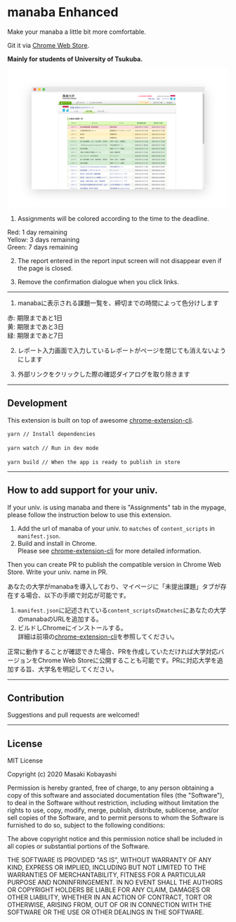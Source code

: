 # manaba Enhanced

Make your manaba a little bit more comfortable.

Git it via [Chrome Web Store](https://chrome.google.com/webstore/detail/manaba-deadline-highlight/fldngcbchlbfgbccilklplmhljilhfch).

**Mainly for students of University of Tsukuba.**

![Screenshot](./bin/dist/thumbnail1.png)

1. Assignments will be colored according to the time to the deadline.

Red: 1 day remaining  
Yellow: 3 days remaining  
Green: 7 days remaining

2. The report entered in the report input screen will not disappear even if the page is closed.

3. Remove the confirmation dialogue when you click links.

---

1. manabaに表示される課題一覧を、締切までの時間によって色分けします

赤: 期限まであと1日  
黄: 期限まであと3日  
緑: 期限まであと7日

2. レポート入力画面で入力しているレポートがページを閉じても消えないようにします

3. 外部リンクをクリックした際の確認ダイアログを取り除きます

---

## Development

This extension is built on top of awesome [chrome-extension-cli](https://github.com/dutiyesh/chrome-extension-cli).

```
yarn // Install dependencies

yarn watch // Run in dev mode

yarn build // When the app is ready to publish in store
```

---

## How to add support for your univ.

If your univ. is using manaba and there is "Assignments" tab in the mypage, please follow the instruction below to use this extension.

1. Add the url of manaba of your univ. to `matches` of `content_scripts` in `manifest.json`.
1. Build and install in Chrome.  
Please see [chrome-extension-cli](https://github.com/dutiyesh/chrome-extension-cli) for more detailed information.

Then you can create PR to publish the compatible version in Chrome Web Store. Write your univ. name in PR.

あなたの大学がmanabaを導入しており、マイページに「未提出課題」タブが存在する場合、以下の手順で対応が可能です。

1. `manifest.json`に記述されている`content_scripts`の`matches`にあなたの大学のmanabaのURLを追加する。
1. ビルドしChromeにインストールする。  
詳細は前項の[chrome-extension-cli](https://github.com/dutiyesh/chrome-extension-cli)を参照してください。

正常に動作することが確認できた場合、PRを作成していただければ大学対応バージョンをChrome Web Storeに公開することも可能です。PRに対応大学を追加する旨、大学名を明記してください。

---

## Contribution

Suggestions and pull requests are welcomed!

---

## License

MIT License

Copyright (c) 2020 Masaki Kobayashi

Permission is hereby granted, free of charge, to any person obtaining a copy
of this software and associated documentation files (the "Software"), to deal
in the Software without restriction, including without limitation the rights
to use, copy, modify, merge, publish, distribute, sublicense, and/or sell
copies of the Software, and to permit persons to whom the Software is
furnished to do so, subject to the following conditions:

The above copyright notice and this permission notice shall be included in all
copies or substantial portions of the Software.

THE SOFTWARE IS PROVIDED "AS IS", WITHOUT WARRANTY OF ANY KIND, EXPRESS OR
IMPLIED, INCLUDING BUT NOT LIMITED TO THE WARRANTIES OF MERCHANTABILITY,
FITNESS FOR A PARTICULAR PURPOSE AND NONINFRINGEMENT. IN NO EVENT SHALL THE
AUTHORS OR COPYRIGHT HOLDERS BE LIABLE FOR ANY CLAIM, DAMAGES OR OTHER
LIABILITY, WHETHER IN AN ACTION OF CONTRACT, TORT OR OTHERWISE, ARISING FROM,
OUT OF OR IN CONNECTION WITH THE SOFTWARE OR THE USE OR OTHER DEALINGS IN THE
SOFTWARE.

